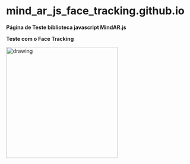 # mind_ar_js_face_tracking.github.io

**Página de Teste biblioteca javascript MindAR.js**

**Teste com o Face Tracking**

<img src="https://user-images.githubusercontent.com/6691621/200198251-7cc29cff-76ca-407d-8d1b-39453b2cad0e.png" alt="drawing" style="width:300px;"/>
